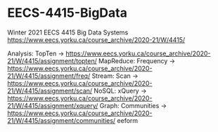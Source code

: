 # EECS-4415-BigData
Winter 2021 EECS 4415 Big Data Systems 
https://www.eecs.yorku.ca/course_archive/2020-21/W/4415/ 

Analysis: TopTen -> https://www.eecs.yorku.ca/course_archive/2020-21/W/4415/assignment/topten/
MapReduce: Frequency -> https://www.eecs.yorku.ca/course_archive/2020-21/W/4415/assignment/freq/ 
Stream: Scan -> https://www.eecs.yorku.ca/course_archive/2020-21/W/4415/assignment/scan/ 
NoSQL: xQuery -> https://www.eecs.yorku.ca/course_archive/2020-21/W/4415/assignment/xquery/ 
Graph: Communities -> https://www.eecs.yorku.ca/course_archive/2020-21/W/4415/assignment/communities/ 
eeform